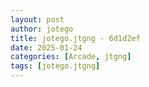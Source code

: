 ```yaml
---
layout: post
author: jotego
title: jotego.jtgng - 6d1d2ef
date: 2025-01-24
categories: [Arcade, jtgng]
tags: [jotego.jtgng]
---
```


